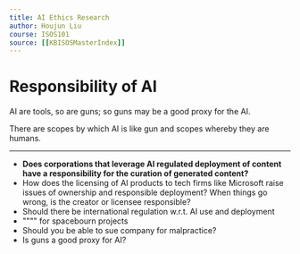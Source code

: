 ```yaml
---
title: AI Ethics Research
author: Houjun Liu
course: ISOS101
source: [[KBISOSMasterIndex]]
---
```


# Responsibility of AI
AI are tools, so are guns; so guns may be a good proxy for the AI.

There are scopes by which AI is like gun and scopes whereby they are humans.

***

* **Does corporations that leverage AI regulated deployment of content have a responsibility for the curation of generated content?**
* How does the licensing of AI products to tech firms like Microsoft raise issues of ownership and responsible deployment? When things go wrong, is the creator or licensee responsible?
* Should there be international regulation w.r.t. AI use and deployment
* """" for spacebourn projects
* Should you be able to sue company for malpractice?
* Is guns a good proxy for AI? 
